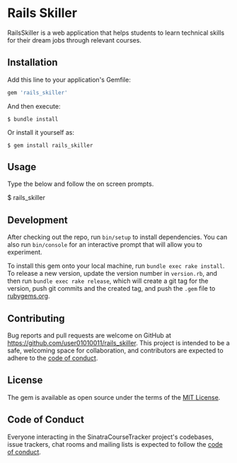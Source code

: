 # Rails Skiller

RailsSkiller is a web application that helps students to learn technical skills for their dream jobs through relevant courses. 

## Installation

Add this line to your application's Gemfile:

```ruby
gem 'rails_skiller'
```

And then execute:

    $ bundle install

Or install it yourself as:

    $ gem install rails_skiller

## Usage

Type the below and follow the on screen prompts.

$ rails_skiller

## Development

After checking out the repo, run `bin/setup` to install dependencies. You can also run `bin/console` for an interactive prompt that will allow you to experiment. 

To install this gem onto your local machine, run `bundle exec rake install`. To release a new version, update the version number in `version.rb`, and then run `bundle exec rake release`, which will create a git tag for the version, push git commits and the created tag, and push the `.gem` file to [rubygems.org](https://rubygems.org).

## Contributing

Bug reports and pull requests are welcome on GitHub at https://github.com/user01010011/rails_skiller. This project is intended to be a safe, welcoming space for collaboration, and contributors are expected to adhere to the [code of conduct](https://github.com/user01010011/sinatra_course_tracker/blob/master/CODE_OF_CONDUCT.md).

## License

The gem is available as open source under the terms of the [MIT License](https://opensource.org/licenses/MIT).

## Code of Conduct

Everyone interacting in the SinatraCourseTracker project's codebases, issue trackers, chat rooms and mailing lists is expected to follow the [code of conduct](https://github.com/user01010011/rails_skiller/blob/master/CODE_OF_CONDUCT.md).


